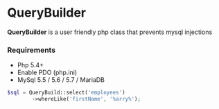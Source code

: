 # QueryBuilder

**QueryBuilder** is a user friendly php class that prevents mysql injections

### Requirements
* Php 5.4+
* Enable PDO (php.ini)
* MySql 5.5 / 5.6 / 5.7 / MariaDB

```PHP
$sql = QueryBuild::select('employees')
        ->whereLike('firstName', '%arry%');
```